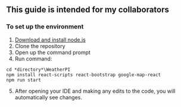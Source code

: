 ## This guide is intended for my collaborators

### To set up the environment

1. [Download and install node.js](https://nodejs.org/en/ "Download and install node.js")
2. Clone the repository
3. Open up the command prompt
4. Run command:

```
cd *directory*\WeatherPI
npm install react-scripts react-bootstrap google-map-react
npm run start
```

5. After opening your IDE and making any edits to the code, you will automatically see changes.
